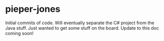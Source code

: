 # pieper-jones

Initial commits of code.  Will eventually separate the C# project from the Java stuff.  Just wanted to get some stuff on the board.
Update to this doc coming soon!
